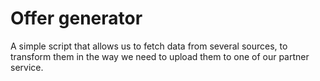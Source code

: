# Offer generator

A simple script that allows us to fetch data from several sources, to transform them in the way we need to upload them to one of our partner service.